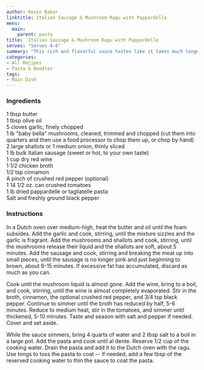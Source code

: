 ```yaml
---
author: Kevin Baker
linktitle: Italian Sausage & Mushroom Ragu with Pappardelle
menu:
  main:
    parent: pasta
title:  Italian Sausage & Mushroom Ragu with Pappardelle
serves: "Serves 4-6"
summary: "This rich and flavorful sauce tastes like it takes much longer to make."
categories:
- All Recipes
- Pasta & Noodles
tags: 
- Main Dish
---
```

### Ingredients

<div class="ingredient-list">

1 tbsp butter  
1 tbsp olive oil  
5 cloves garlic, finely chopped  
1 lb "baby bella" mushrooms, cleaned, trimmed and chopped (cut them into quarters and then use a food processor to chop them up, or chop by hand)  
2 large shallots or 1 medium onion, thinly sliced  
1 lb bulk Italian sausage (sweet or hot, to your own taste)  
1 cup dry red wine  
1 1/2 chicken broth  
1/2 tsp cinnamon  
A pinch of crushed red pepper (optional)  
1 14 1/2 oz. can crushed tomatoes  
1 lb dried pappardelle or tagliatelle pasta  
Salt and freshly ground black pepper  

</div>

### Instructions
In a Dutch oven over medium-high, heat the butter and oil until the foam subsides. Add the garlic and cook, stirring, until the mixture sizzles and the garlic is fragrant. Add the mushrooms and shallots and cook, stirring, until the mushrooms release their liquid and the shallots are soft, about 5 minutes. Add the sausage and cook, stirring and breaking the meat up into small pieces, until the sausage is no longer pink and just beginning to brown, about 8-15 minutes. If excessive fat has accumulated, discard as much as you can.

Cook until the mushroom liquid is almost gone.  Add the wine, bring to a boil, and cook, stirring, until the wine is almost completely evaporated. Stir in the broth, cinnamon, the optional crushed red pepper, and 3/4 tsp black pepper. Continue to simmer until the broth has reduced by half, 5-6 minutes. Reduce to medium heat, stir in the tomatoes, and simmer until thickened, 5-10 minutes.  Taste and season with salt and pepper if needed.  Cover and set aside.

While the sauce simmers, bring 4 quarts of water and 2 tbsp salt to a boil in a large pot.  Add the pasta and cook until al dente. Reserve 1/2 cup of the cooking water.  Drain the pasta and add it to the Dutch oven with the ragu. Use tongs to toss the pasta to coat -- if needed, add a few tbsp of the reserved cooking water to thin the sauce to coat the pasta.

